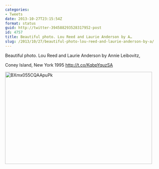 ```yaml
---
categories:
- Tweets
date: 2013-10-27T23:15:54Z
format: status
guid: http://twitter-394588293528317952-post
id: 4757
title: Beautiful photo. Lou Reed and Laurie Anderson by A…
slug: /2013/10/27/beautiful-photo-lou-reed-and-laurie-anderson-by-a/
---
```


Beautiful photo. Lou Reed and Laurie Anderson by Annie Leibovitz,
  
Coney Island, New York 1995 http://t.co/KqbpYquzSA

<img width="480" height="301" src="http://stefanocecere.com/wp-content/uploads/sites/3/2013/10/BXmx055CQAApuPk-480x301.jpg" class="attachment-medium" alt="BXmx055CQAApuPk" />